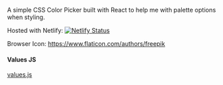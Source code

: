 A simple CSS Color Picker built with React to help me with palette options when styling.

Hosted with Netlify:
[![Netlify Status](https://api.netlify.com/api/v1/badges/fbd8ced1-f66c-42a2-a587-c236c1b2ba37/deploy-status)](https://app.netlify.com/sites/hemesh-css-color-picker/deploys)

Browser Icon:
https://www.flaticon.com/authors/freepik

#### Values JS

[values.js](https://github.com/noeldelgado/values.js)
